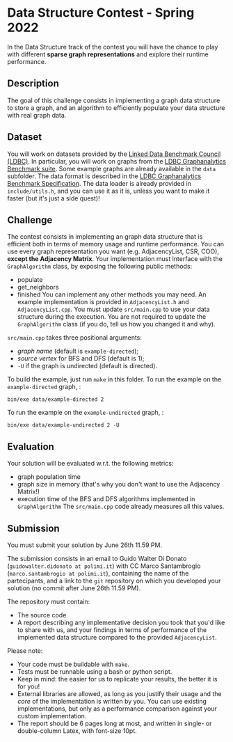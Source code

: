 # Data Structure Contest - Spring 2022
In the Data Structure track of the contest you will have the chance to play with different **sparse graph representations** and explore their runtime performance. 

## Description
The goal of this challenge consists in implementing a graph data structure to store a graph, 
and an algorithm to efficiently populate your data structure with real graph data.

## Dataset
You will work on datasets provided by the [Linked Data Benchmark Council (LDBC)](https://ldbcouncil.org/).
In particular, you will work on graphs from the [LDBC Graphanalytics Benchmark suite](https://ldbcouncil.org/benchmarks/graphalytics/).
Some example graphs are already available in the ```data``` subfolder.
The data format is described in the [LDBC Graphanalytics Benchmark Specification](https://arxiv.org/pdf/2011.15028.pdf).
The data loader is already provided in  ```include/utils.h```, and you can use it as it is, unless you want to make it faster (but it's just a side quest)!

## Challenge
The contest consists in implementing an graph data structure that is efficient both in terms of memory usage and runtime performance.
You can use every graph representation you want (e.g. AdjacencyList, CSR, COO), **except the Adjacency Matrix**.
Your implementation must interface with the ```GraphAlgorithm``` class, by exposing the following public methods:
* populate 
* get_neighbors
* finished
You can implement any other methods you may need.
An example implementation is provided in ```AdjacencyList.h```  and ```AdjacencyList.cpp```. 
You must update ```src/main.cpp``` to use your data structure during the execution.
You are not required to update the ```GraphAlgorithm``` class (if you do, tell us how you changed it and why).

```src/main.cpp``` takes three positional arguments:
- *graph name* (default is ```example-directed```);
- *source vertex* for BFS and DFS (default is 1);
- `-U` if the graph is undirected (default is directed).

<!-- TODO: update it to use a bash script for multiple execution -->
To build the example, just run ```make``` in this folder.
To run the example on the ```example-directed``` graph, :
``` 
bin/exe data/example-directed 2
```
To run the example on the ```example-undirected``` graph, :
``` 
bin/exe data/example-undirected 2 -U
```

## Evaluation
Your solution will be evaluated w.r.t. the following metrics:
* graph population time
* graph size in memory (that's why you don't want to use the Adjacency Matrix!)
* execution time of the BFS and DFS algorithms implemented in ```GraphAlgorithm```
The ```src/main.cpp``` code already measures all this values.


## Submission
You must submit your solution by June 26th 11.59 PM. 

The submission consists in an email to Guido Walter Di Donato (`guidowalter.didonato at polimi.it`) with CC Marco Santambrogio (`marco.santambrogio at polimi.it`),
containing the name of the partecipants, and a link to the `git` repository on which you developed your solution (no commit after June 26th 11.59 PM).

The repository must contain:
* The source code
* A report describing any implementative decision you took that you'd like to share with us, and your findings in terms of performance of the implemented data structure compared to the provided `AdjacencyList`.

Please note:

* Your code must be buildable with `make`.
* Tests must be runnable using a bash or python script.
* Keep in mind: the easier for us to replicate your results, the better it is for you!
* External libraries are allowed, as long as you justify their usage and the *core* of the implementation is written by you. You can use existing implementations, but only as a performance comparison against your custom implementation.
* The report should be 6 pages long at most, and written in single- or double-column Latex, with font-size 10pt.

